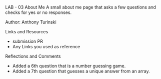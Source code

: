 LAB - 03
About Me
A small about me page that asks a few questions and checks for yes or no responses.

Author: Anthony Turinski

Links and Resources

* submission PR
* Any Links you used as reference

Reflections and Comments

* Added a 6th question that is a number guessing game.
* Added a 7th question that guesses a unique answer from an array.

